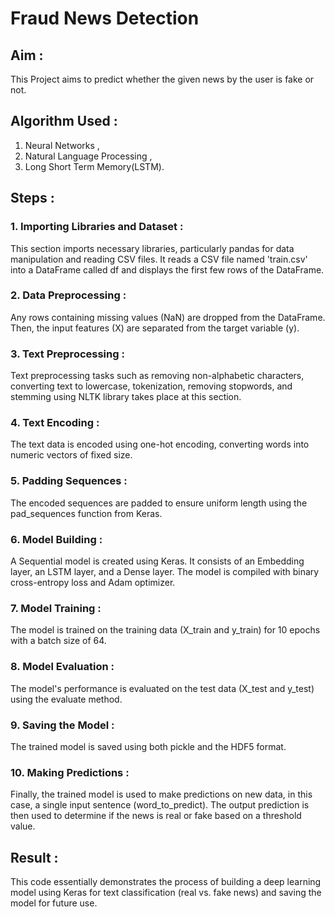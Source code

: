 #                           Fraud News Detection

## Aim : 
This Project aims to predict whether the given news by the user is fake or not.

    
## Algorithm Used : 
1. Neural Networks , 
2. Natural Language Processing , 
3. Long Short Term Memory(LSTM).


## Steps :
### 1. Importing Libraries and Dataset :
This section imports necessary libraries, particularly pandas for data manipulation and reading CSV files. It reads a CSV file named 'train.csv' into a DataFrame called df and displays the first few rows of the DataFrame.

### 2. Data Preprocessing :
Any rows containing missing values (NaN) are dropped from the DataFrame. Then, the input features (X) are separated from the target variable (y).

### 3. Text Preprocessing :
Text preprocessing tasks such as removing non-alphabetic characters, converting text to lowercase, tokenization, removing stopwords, and stemming using NLTK library takes place at this section.

### 4. Text Encoding : 
The text data is encoded using one-hot encoding, converting words into numeric vectors of fixed size.

### 5. Padding Sequences :
The encoded sequences are padded to ensure uniform length using the pad_sequences function from Keras.

### 6. Model Building :
A Sequential model is created using Keras. It consists of an Embedding layer, an LSTM layer, and a Dense layer. The model is compiled with binary cross-entropy loss and Adam optimizer.

### 7. Model Training : 
The model is trained on the training data (X_train and y_train) for 10 epochs with a batch size of 64.

### 8. Model Evaluation :
The model's performance is evaluated on the test data (X_test and y_test) using the evaluate method.

### 9. Saving the Model :
The trained model is saved using both pickle and the HDF5 format.

### 10. Making Predictions :
Finally, the trained model is used to make predictions on new data, in this case, a single input sentence (word_to_predict). The output prediction is then used to determine if the news is real or fake based on a threshold value.

## Result :
This code essentially demonstrates the process of building a deep learning model using Keras for text classification (real vs. fake news) and saving the model for future use.
